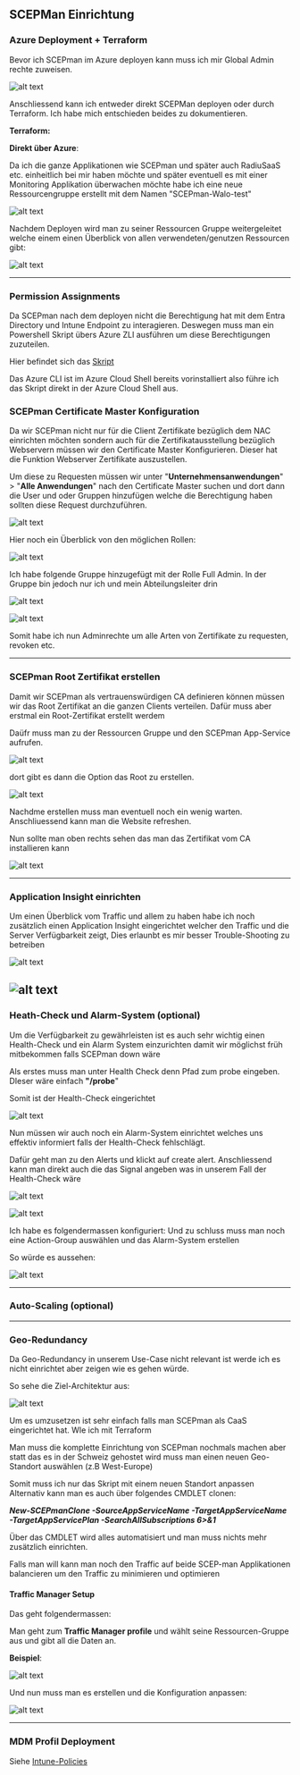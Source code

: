 ## SCEPMan Einrichtung


### Azure Deployment + Terraform


Bevor ich SCEPman im Azure deployen kann muss ich mir Global Admin rechte zuweisen.

![alt text](image-1.png)

Anschliessend kann ich entweder direkt SCEPMan deployen oder durch Terraform. Ich habe mich entschieden beides zu dokumentieren.

**Terraform:**

**Direkt über Azure**:

Da ich die ganze Applikationen wie SCEPman und später auch RadiuSaaS etc. einheitlich bei mir haben möchte und später eventuell es mit einer Monitoring Applikation überwachen möchte habe ich eine neue Ressourcengruppe erstellt mit dem Namen "SCEPman-Walo-test"

![alt text](image-2.png)

Nachdem Deployen wird man zu seiner Ressourcen Gruppe weitergeleitet welche einem einen Überblick von allen verwendeten/genutzen Ressourcen gibt:

![alt text](image-3.png)

---

### Permission Assignments

Da SCEPman nach dem deployen nicht die Berechtigung hat mit dem Entra Directory und Intune Endpoint zu interagieren. Deswegen muss man ein Powershell Skript übers Azure ZLI ausführen um diese Berechtigungen zuzuteilen.

Hier befindet sich das [Skript](https://gitlab.com/semester_21/Modul-300/-/blob/main/Skripts/SCEPman-Permission.ps1?ref_type=heads)

Das Azure CLI ist im Azure Cloud Shell bereits vorinstalliert also führe ich das Skript direkt in der Azure Cloud Shell aus.

### SCEPman Certificate Master Konfiguration

Da wir SCEPman nicht nur für die Client Zertifikate bezüglich dem NAC einrichten möchten sondern auch für die Zertifikatausstellung bezüglich Webservern müssen wir den Certificate Master Konfigurieren. 
Dieser hat die Funktion Webserver Zertifikate auszustellen.

Um diese zu Requesten müssen wir unter "**Unternehmensanwendungen**" > "**Alle Anwendungen**" nach den Certificate Master suchen und dort dann die User und oder Gruppen hinzufügen welche die Berechtigung haben sollten diese Request durchzuführen. 

![alt text](image-4.png)

Hier noch ein Überblick von den möglichen Rollen:

![alt text](image-5.png)

Ich habe folgende Gruppe hinzugefügt mit der Rolle Full Admin.
In der Gruppe bin jedoch nur ich und mein Abteilungsleiter drin


![alt text](image-6.png)

![alt text](image-7.png)

Somit habe ich nun Adminrechte um alle Arten von Zertifikate zu requesten, revoken etc.

---

### SCEPman Root Zertifikat erstellen

Damit wir SCEPman als vertrauenswürdigen CA definieren können müssen wir das Root Zertifikat an die ganzen Clients verteilen. Dafür muss aber erstmal ein Root-Zertifikat erstellt werdem

Daüfr muss man zu der Ressourcen Gruppe und den SCEPman App-Service aufrufen.

![alt text](image-8.png)

dort gibt es dann die Option das Root zu erstellen.

![alt text](image-9.png)

Nachdme erstellen muss man eventuell noch ein wenig warten.
Anschliuessend kann man die Website refreshen.

Nun sollte man oben rechts sehen das man das Zertifikat vom CA installieren kann

![alt text](image-10.png)

---

### Application Insight einrichten 

Um einen Überblick vom Traffic und allem zu haben habe ich noch zusätzlich einen Application Insight eingerichtet welcher den Traffic und die Server Verfügbarkeit zeigt, Dies erlaunbt es mir besser Trouble-Shooting zu betreiben

![alt text](image-35.png)

![alt text](image-36.png)
---

### Heath-Check und Alarm-System (optional)

Um die Verfügbarkeit zu gewährleisten ist es auch sehr wichtig einen Health-Check und ein Alarm System einzurichten damit wir möglichst früh mitbekommen falls SCEPman down wäre

Als erstes muss man unter Health Check denn Pfad zum probe eingeben. DIeser wäre einfach **"/probe**"

Somit ist der Health-Check eingerichtet

![alt text](image-37.png)

Nun müssen wir auch noch ein Alarm-System einrichtet welches uns effektiv informiert falls der Health-Check fehlschlägt.

Dafür geht man zu den Alerts und klickt auf create alert.
Anschliessend kann man direkt auch die das Signal angeben was in unserem Fall der Health-Check wäre

![alt text](image-38.png)


![alt text](image-39.png)

Ich habe es folgendermassen konfiguriert:
Und zu schluss muss man noch eine Action-Group auswählen und das Alarm-System erstellen

So würde es aussehen:

![alt text](image-40.png)




---

### Auto-Scaling (optional)



---

### Geo-Redundancy

Da Geo-Redundancy in unserem Use-Case nicht relevant ist werde ich es nicht einrichtet aber zeigen wie es gehen würde.

So sehe die Ziel-Architektur aus:

![alt text](image-41.png)

Um es umzusetzen ist sehr einfach falls man SCEPman als CaaS eingerichtet hat. WIe ich mit Terraform

Man muss die komplette Einrichtung von SCEPman nochmals machen aber statt das es in der Schweiz gehostet wird muss man einen neuen Geo-Standort auswählen (z.B West-Europe)

Somit muss ich nur das Skript mit einem neuen Standort anpassen
Alternativ kann man es auch über folgendes CMDLET clonen:

*****New-SCEPmanClone -SourceAppServiceName <Your SCEPman App Service Name> -TargetAppServiceName <Your cloned App Service Name> -TargetAppServicePlan <Your second App Service Plan in the second Geo Location> -SearchAllSubscriptions 6>&1*****

Über das CMDLET wird alles automatisiert und man muss nichts mehr zusätzlich einrichten.

Falls man will kann man noch den Traffic auf beide SCEP-man Applikationen balancieren um den Traffic zu minimieren und optimieren

#### Traffic Manager Setup

Das geht folgendermassen:

Man geht zum **Traffic Manager profile**
und wählt seine Ressourcen-Gruppe aus und gibt all die Daten an.

**Beispiel**:

![alt text](image-42.png)

Und nun muss man es erstellen und die Konfiguration anpassen:

![alt text](image-43.png)

---

### MDM Profil Deployment

Siehe [Intune-Policies](https://gitlab.com/semester_21/Modul-300/-/blob/main/Cloud-%20PKI%20+%20Authentification/Intune-Policies.md?ref_type=heads)